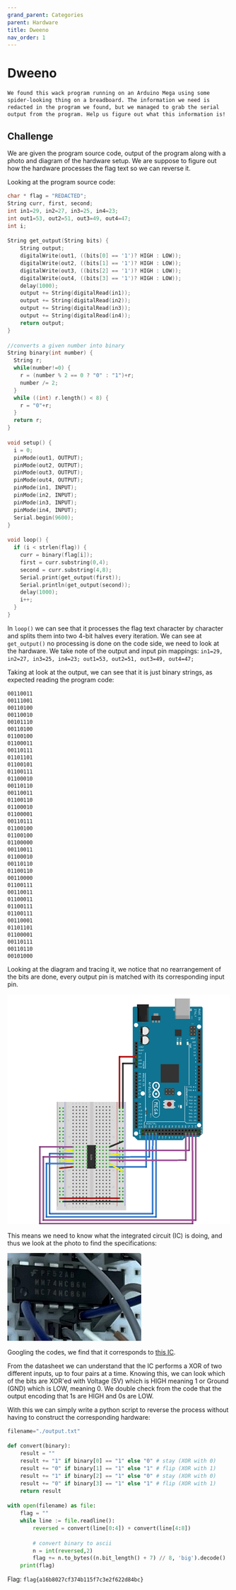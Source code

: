 ```yaml
---
grand_parent: Categories
parent: Hardware
title: Dweeno
nav_order: 1
---
```


# Dweeno

```
We found this wack program running on an Arduino Mega using some spider-looking thing on a breadboard. The information we need is redacted in the program we found, but we managed to grab the serial output from the program. Help us figure out what this information is! 
```

## Challenge

We are given the program source code, output of the program along with a photo and diagram of the hardware setup. We are suppose to figure out how the hardware processes the flag text so we can reverse it.

Looking at the program source code:

```C
char * flag = "REDACTED";
String curr, first, second;
int in1=29, in2=27, in3=25, in4=23;
int out1=53, out2=51, out3=49, out4=47;
int i;

String get_output(String bits) {
    String output;
    digitalWrite(out1, ((bits[0] == '1')? HIGH : LOW));
    digitalWrite(out2, ((bits[1] == '1')? HIGH : LOW));
    digitalWrite(out3, ((bits[2] == '1')? HIGH : LOW));
    digitalWrite(out4, ((bits[3] == '1')? HIGH : LOW));
    delay(1000);
    output += String(digitalRead(in1));
    output += String(digitalRead(in2));
    output += String(digitalRead(in3));
    output += String(digitalRead(in4));
    return output;
}

//converts a given number into binary
String binary(int number) {
  String r;
  while(number!=0) {
    r = (number % 2 == 0 ? "0" : "1")+r; 
    number /= 2;
  }
  while ((int) r.length() < 8) {
    r = "0"+r;
  }
  return r;
}

void setup() {
  i = 0;
  pinMode(out1, OUTPUT);
  pinMode(out2, OUTPUT);
  pinMode(out3, OUTPUT);
  pinMode(out4, OUTPUT);
  pinMode(in1, INPUT);
  pinMode(in2, INPUT);
  pinMode(in3, INPUT);
  pinMode(in4, INPUT);
  Serial.begin(9600);
}

void loop() {
  if (i < strlen(flag)) {
    curr = binary(flag[i]);
    first = curr.substring(0,4);
    second = curr.substring(4,8);
    Serial.print(get_output(first));
    Serial.println(get_output(second));
    delay(1000);
    i++;
  }
}

```

In `loop()` we can see that it processes the flag text character by character and splits them into two 4-bit halves every iteration. We can see at `get_output()` no processing is done on the code side, we need to look at the hardware. We take note of the output and input pin mappings: `in1=29, in2=27, in3=25, in4=23; out1=53, out2=51, out3=49, out4=47;`

Taking at look at the output, we can see that it is just binary strings, as expected reading the program code:

```
00110011
00111001
00110100
00110010
00101110
00110100
01100100
01100011
00110111
01101101
01100101
01100111
01100010
00110110
00110011
01100110
01100010
01100001
00110111
01100100
01100100
01100000
00110011
01100010
00110110
01100110
00110000
01100111
00110011
01100011
01100111
01100111
00110001
01101101
01100001
00110111
00110110
00101000
```

Looking at the diagram and tracing it, we notice that no rearrangement of the bits are done, every output pin is matched with its corresponding input pin.

<img src="images/dweeno-1.png">

This means we need to know what the integrated circuit (IC) is doing, and thus we look at the photo to find the specifications:

<img src="images/dweeno-2.png">

Googling the codes, we find that it corresponds to [this IC](https://www.digchip.com/datasheets/parts/datasheet/311/MC74HC86N-pdf.php).

From the datasheet we can understand that the IC performs a XOR of two different inputs, up to four pairs at a time. Knowing this, we can look which of the bits are XOR'ed with Voltage (5V) which is HIGH meaning 1 or Ground (GND) which is LOW, meaning 0. We double check from the code that the output encoding that 1s are HIGH and 0s are LOW.

With this we can simply write a python script to reverse the process without having to construct the corresponding hardware:

```Python
filename="./output.txt"

def convert(binary):
    result = ""
    result += "1" if binary[0] == "1" else "0" # stay (XOR with 0)
    result += "0" if binary[1] == "1" else "1" # flip (XOR with 1)
    result += "1" if binary[2] == "1" else "0" # stay (XOR with 0)
    result += "0" if binary[3] == "1" else "1" # flip (XOR with 1)
    return result

with open(filename) as file:
    flag = ""
    while line := file.readline():
        reversed = convert(line[0:4]) + convert(line[4:8])
        
        # convert binary to ascii
        n = int(reversed,2)
        flag += n.to_bytes((n.bit_length() + 7) // 8, 'big').decode()
    print(flag)
```

Flag: `flag{a16b8027cf374b115f7c3e2f622d84bc}`

